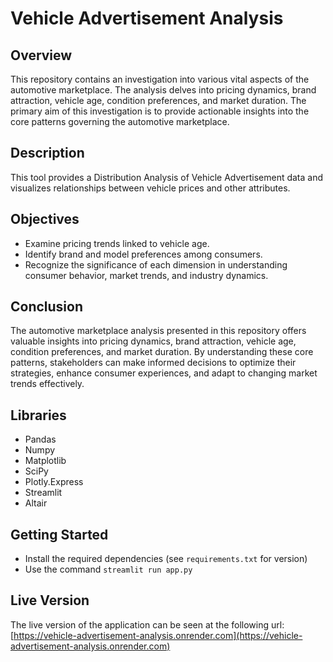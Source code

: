 # Vehicle Advertisement Analysis

## Overview
This repository contains an investigation into various vital aspects of the automotive marketplace. The analysis delves into pricing dynamics, brand attraction, vehicle age, condition preferences, and market duration. The primary aim of this investigation is to provide actionable insights into the core patterns governing the automotive marketplace.

## Description
This tool provides a Distribution Analysis of Vehicle Advertisement data and visualizes relationships between vehicle prices and other attributes.

## Objectives
* Examine pricing trends linked to vehicle age.
* Identify brand and model preferences among consumers.
* Recognize the significance of each dimension in understanding consumer behavior, market trends, and industry dynamics.

## Conclusion
The automotive marketplace analysis presented in this repository offers valuable insights into pricing dynamics, brand attraction, vehicle age, condition preferences, and market duration. By understanding these core patterns, stakeholders can make informed decisions to optimize their strategies, enhance consumer experiences, and adapt to changing market trends effectively.

## Libraries
- Pandas
- Numpy
- Matplotlib
- SciPy
- Plotly.Express
- Streamlit
- Altair

## Getting Started
- Install the required dependencies (see `requirements.txt` for version)
- Use the command `streamlit run app.py`

## Live Version
The live version of the application can be seen at the following url: [https://vehicle-advertisement-analysis.onrender.com](https://vehicle-advertisement-analysis.onrender.com)